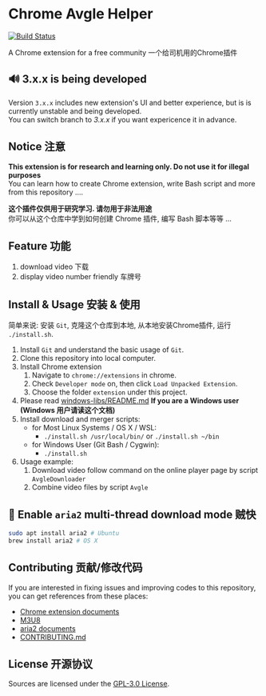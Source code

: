 # Chrome Avgle Helper

[![Build Status](https://travis-ci.org/download-online-video/chrome-avgle-helper.svg?branch=master)](https://travis-ci.org/download-online-video/chrome-avgle-helper)

A Chrome extension for a free community  一个给司机用的Chrome插件

## 🔊 3.x.x is being developed

Version `3.x.x` includes new extension's UI and better experience, but is is currently unstable and being developed.   
You can switch branch to *3.x.x* if you want expericence it in advance.


## Notice 注意

**This extension is for research and learning only. Do not use it for illegal purposes**   
You can learn how to create Chrome extension, write Bash script and more from this repository ....

**这个插件仅供用于研究学习. 请勿用于非法用途**   
你可以从这个仓库中学到如何创建 Chrome 插件, 编写 Bash 脚本等等 ...


## Feature 功能

1. download video 下载
2. display video number friendly 车牌号

## Install & Usage 安装 & 使用

简单来说: 安装 `Git`, 克隆这个仓库到本地, 从本地安装Chrome插件, 运行 `./install.sh`.

1. Install `Git` and understand the basic usage of `Git`.
2. Clone this repository into local computer.
3. Install Chrome extension
	1. Navigate to `chrome://extensions` in chrome.
	2. Check `Developer mode` on, then click `Load Unpacked Extension`.
	3. Choose the folder `extension` under this project.
4. Please read [windows-libs/README.md](windows-libs/README.md) **If you are a Windows user (Windows 用户请读这个文档)**
5. Install download and merger scripts:
	- for Most Linux Systems / OS X / WSL: 
		- `./install.sh /usr/local/bin/` or `./install.sh ~/bin`
	- for Windows User (Git Bash / Cygwin):
		- `./install.sh`
6. Usage example:
	1. Download video follow command on the online player page by script `AvgleDownloader`
	2. Combine video files by script `Avgle`

## 🚀 Enable `aria2` multi-thread download mode 贼快

``` bash
sudo apt install aria2 # Ubuntu
brew install aria2 # OS X
```

## Contributing 贡献/修改代码

If you are interested in fixing issues and improving codes to this repository, you can get references from these places:

- [Chrome extension documents](https://developer.chrome.com/extensions/devguide)
- [M3U8](https://developer.apple.com/documentation/http_live_streaming/example_playlists_for_http_live_streaming/video_on_demand_playlist_construction)
- [aria2 documents](https://aria2.github.io/manual/en/html/index.html)
- [CONTRIBUTING.md](CONTRIBUTING.md)

## License 开源协议

Sources are licensed under the [GPL-3.0 License](LICENSE).
